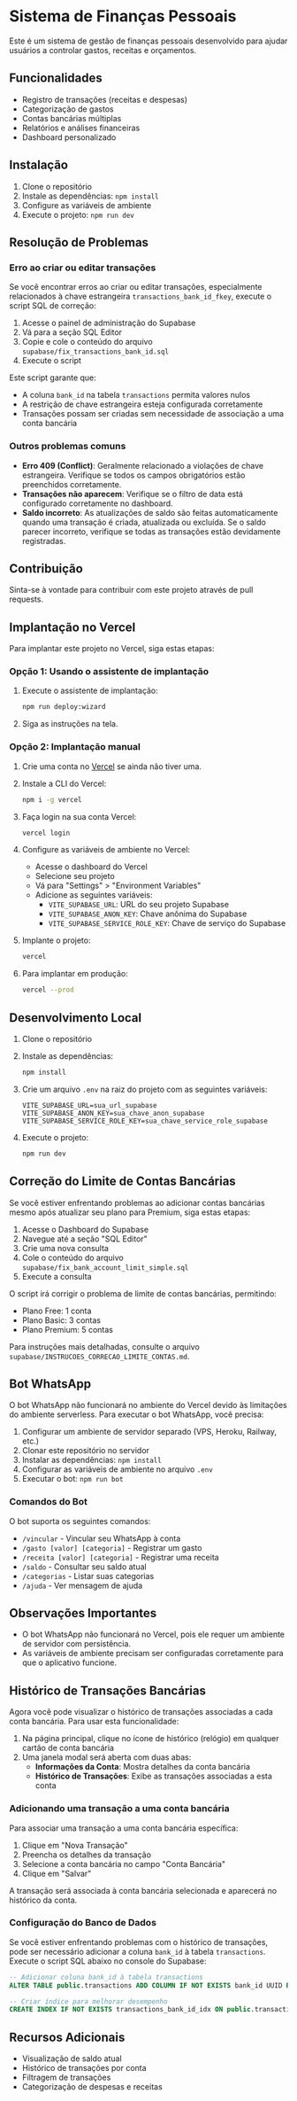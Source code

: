 # Sistema de Finanças Pessoais

Este é um sistema de gestão de finanças pessoais desenvolvido para ajudar usuários a controlar gastos, receitas e orçamentos.

## Funcionalidades

- Registro de transações (receitas e despesas)
- Categorização de gastos
- Contas bancárias múltiplas
- Relatórios e análises financeiras
- Dashboard personalizado

## Instalação

1. Clone o repositório
2. Instale as dependências: `npm install`
3. Configure as variáveis de ambiente
4. Execute o projeto: `npm run dev`

## Resolução de Problemas

### Erro ao criar ou editar transações

Se você encontrar erros ao criar ou editar transações, especialmente relacionados à chave estrangeira `transactions_bank_id_fkey`, execute o script SQL de correção:

1. Acesse o painel de administração do Supabase
2. Vá para a seção SQL Editor
3. Copie e cole o conteúdo do arquivo `supabase/fix_transactions_bank_id.sql`
4. Execute o script

Este script garante que:

- A coluna `bank_id` na tabela `transactions` permita valores nulos
- A restrição de chave estrangeira esteja configurada corretamente
- Transações possam ser criadas sem necessidade de associação a uma conta bancária

### Outros problemas comuns

- **Erro 409 (Conflict)**: Geralmente relacionado a violações de chave estrangeira. Verifique se todos os campos obrigatórios estão preenchidos corretamente.
- **Transações não aparecem**: Verifique se o filtro de data está configurado corretamente no dashboard.
- **Saldo incorreto**: As atualizações de saldo são feitas automaticamente quando uma transação é criada, atualizada ou excluída. Se o saldo parecer incorreto, verifique se todas as transações estão devidamente registradas.

## Contribuição

Sinta-se à vontade para contribuir com este projeto através de pull requests.

## Implantação no Vercel

Para implantar este projeto no Vercel, siga estas etapas:

### Opção 1: Usando o assistente de implantação

1. Execute o assistente de implantação:

   ```bash
   npm run deploy:wizard
   ```

2. Siga as instruções na tela.

### Opção 2: Implantação manual

1. Crie uma conta no [Vercel](https://vercel.com) se ainda não tiver uma.

2. Instale a CLI do Vercel:

   ```bash
   npm i -g vercel
   ```

3. Faça login na sua conta Vercel:

   ```bash
   vercel login
   ```

4. Configure as variáveis de ambiente no Vercel:

   - Acesse o dashboard do Vercel
   - Selecione seu projeto
   - Vá para "Settings" > "Environment Variables"
   - Adicione as seguintes variáveis:
     - `VITE_SUPABASE_URL`: URL do seu projeto Supabase
     - `VITE_SUPABASE_ANON_KEY`: Chave anônima do Supabase
     - `VITE_SUPABASE_SERVICE_ROLE_KEY`: Chave de serviço do Supabase

5. Implante o projeto:

   ```bash
   vercel
   ```

6. Para implantar em produção:
   ```bash
   vercel --prod
   ```

## Desenvolvimento Local

1. Clone o repositório

2. Instale as dependências:

   ```bash
   npm install
   ```

3. Crie um arquivo `.env` na raiz do projeto com as seguintes variáveis:

   ```
   VITE_SUPABASE_URL=sua_url_supabase
   VITE_SUPABASE_ANON_KEY=sua_chave_anon_supabase
   VITE_SUPABASE_SERVICE_ROLE_KEY=sua_chave_service_role_supabase
   ```

4. Execute o projeto:
   ```bash
   npm run dev
   ```

## Correção do Limite de Contas Bancárias

Se você estiver enfrentando problemas ao adicionar contas bancárias mesmo após atualizar seu plano para Premium, siga estas etapas:

1. Acesse o Dashboard do Supabase
2. Navegue até a seção "SQL Editor"
3. Crie uma nova consulta
4. Cole o conteúdo do arquivo `supabase/fix_bank_account_limit_simple.sql`
5. Execute a consulta

O script irá corrigir o problema de limite de contas bancárias, permitindo:

- Plano Free: 1 conta
- Plano Basic: 3 contas
- Plano Premium: 5 contas

Para instruções mais detalhadas, consulte o arquivo `supabase/INSTRUCOES_CORRECAO_LIMITE_CONTAS.md`.

## Bot WhatsApp

O bot WhatsApp não funcionará no ambiente do Vercel devido às limitações do ambiente serverless. Para executar o bot WhatsApp, você precisa:

1. Configurar um ambiente de servidor separado (VPS, Heroku, Railway, etc.)
2. Clonar este repositório no servidor
3. Instalar as dependências: `npm install`
4. Configurar as variáveis de ambiente no arquivo `.env`
5. Executar o bot: `npm run bot`

### Comandos do Bot

O bot suporta os seguintes comandos:

- `/vincular` - Vincular seu WhatsApp à conta
- `/gasto [valor] [categoria]` - Registrar um gasto
- `/receita [valor] [categoria]` - Registrar uma receita
- `/saldo` - Consultar seu saldo atual
- `/categorias` - Listar suas categorias
- `/ajuda` - Ver mensagem de ajuda

## Observações Importantes

- O bot WhatsApp não funcionará no Vercel, pois ele requer um ambiente de servidor com persistência.
- As variáveis de ambiente precisam ser configuradas corretamente para que o aplicativo funcione.

## Histórico de Transações Bancárias

Agora você pode visualizar o histórico de transações associadas a cada conta bancária. Para usar esta funcionalidade:

1. Na página principal, clique no ícone de histórico (relógio) em qualquer cartão de conta bancária
2. Uma janela modal será aberta com duas abas:
   - **Informações da Conta**: Mostra detalhes da conta bancária
   - **Histórico de Transações**: Exibe as transações associadas a esta conta

### Adicionando uma transação a uma conta bancária

Para associar uma transação a uma conta bancária específica:

1. Clique em "Nova Transação"
2. Preencha os detalhes da transação
3. Selecione a conta bancária no campo "Conta Bancária"
4. Clique em "Salvar"

A transação será associada à conta bancária selecionada e aparecerá no histórico da conta.

### Configuração do Banco de Dados

Se você estiver enfrentando problemas com o histórico de transações, pode ser necessário adicionar a coluna `bank_id` à tabela `transactions`. Execute o script SQL abaixo no console do Supabase:

```sql
-- Adicionar coluna bank_id à tabela transactions
ALTER TABLE public.transactions ADD COLUMN IF NOT EXISTS bank_id UUID REFERENCES public.banks(id) ON DELETE SET NULL;

-- Criar índice para melhorar desempenho
CREATE INDEX IF NOT EXISTS transactions_bank_id_idx ON public.transactions(bank_id);
```

## Recursos Adicionais

- Visualização de saldo atual
- Histórico de transações por conta
- Filtragem de transações
- Categorização de despesas e receitas
